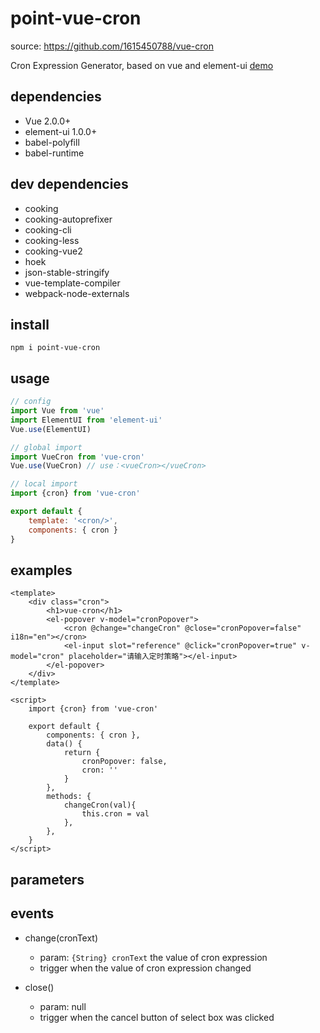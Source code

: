 # point-vue-cron

source: https://github.com/1615450788/vue-cron

Cron Expression Generator, based on vue and element-ui
[demo](https://pointworld.github.io/point-vue-cron/)

## dependencies

- Vue 2.0.0+
- element-ui 1.0.0+
- babel-polyfill
- babel-runtime


## dev dependencies

- cooking
- cooking-autoprefixer
- cooking-cli
- cooking-less
- cooking-vue2
- hoek
- json-stable-stringify
- vue-template-compiler
- webpack-node-externals


## install

```text
npm i point-vue-cron
```

## usage

```javascript
// config
import Vue from 'vue'
import ElementUI from 'element-ui'
Vue.use(ElementUI)

// global import
import VueCron from 'vue-cron'
Vue.use(VueCron) // use：<vueCron></vueCron>

// local import
import {cron} from 'vue-cron'

export default {
    template: '<cron/>',
    components: { cron }
}
```

## examples
```vue
<template>
    <div class="cron">
        <h1>vue-cron</h1>
        <el-popover v-model="cronPopover">
            <cron @change="changeCron" @close="cronPopover=false" i18n="en"></cron>
            <el-input slot="reference" @click="cronPopover=true" v-model="cron" placeholder="请输入定时策略"></el-input>
        </el-popover>
    </div>
</template>

<script>
    import {cron} from 'vue-cron'

    export default {
        components: { cron },
        data() {
            return {
                cronPopover: false,
                cron: ''
            }
        },
        methods: {
            changeCron(val){
                this.cron = val
            },
        },
    }
</script>
```

## parameters


## events
- change(cronText)
  - param: `{String} cronText` the value of cron expression
  - trigger when the value of cron expression changed
    
- close()
  - param: null
  - trigger when the cancel button of select box was clicked
